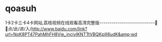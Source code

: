 # qoasuh
1卡2卡三卡4卡网站,荔枝视频在线观看高清完整版----------------------------🧳🧳点/此/进/入/http://www.baidu.com/link?url=NoK8PT47PahMhFH8Vie_jnciyIKNTTtVBQKpill6udK&amp;wd
